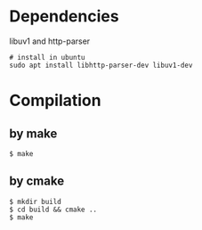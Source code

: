 # Dependencies
libuv1 and http-parser

``` shell
# install in ubuntu
sudo apt install libhttp-parser-dev libuv1-dev
```

# Compilation
## by make 
``` shell
$ make
```

## by cmake 
``` shell
$ mkdir build 
$ cd build && cmake ..
$ make
```